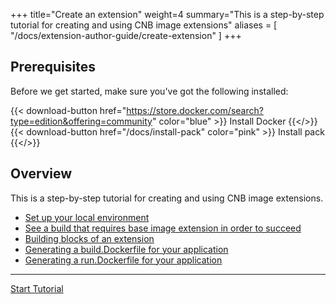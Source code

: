+++
title="Create an extension"
weight=4
summary="This is a step-by-step tutorial for creating and using CNB image extensions"
aliases = [
  "/docs/extension-author-guide/create-extension"
  ]
+++

<!--+if false+-->
## Prerequisites

Before we get started, make sure you've got the following installed:

{{< download-button href="https://store.docker.com/search?type=edition&offering=community" color="blue" >}} Install Docker {{</>}}
{{< download-button href="/docs/install-pack" color="pink" >}} Install pack {{</>}}

## Overview
<!--+end+-->

This is a step-by-step tutorial for creating and using CNB image extensions.

- [Set up your local environment](/docs/extension-guide/create-extension/setup-local-environment)
- [See a build that requires base image extension in order to succeed](/docs/extension-guide/create-extension/why-dockerfiles)
- [Building blocks of an extension](/docs/extension-guide/create-extension/building-blocks-extension)
- [Generating a build.Dockerfile for your application](/docs/extension-guide/create-extension/build-dockerfile)
- [Generating a run.Dockerfile for your application](/docs/extension-guide/create-extension/run-dockerfile)

<!--+if false+-->
---

<a href="/docs/extension-guide/create-extension/setup-local-environment" class="button bg-pink">Start Tutorial</a>
<!--+end+-->
